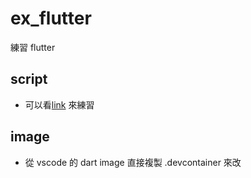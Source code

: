 # ex_flutter
練習 flutter

## script
- 可以看[link](https://ithelp.ithome.com.tw/articles/10215198) 來練習

## image
- 從 vscode 的 dart image 直接複製 .devcontainer 來改